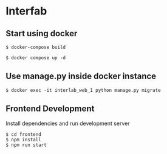 # Interfab

## Start using docker

```shell
$ docker-compose build
```

```shell
$ docker compose up -d
```

## Use manage.py inside docker instance

```shell
$ docker exec -it interlab_web_1 python manage.py migrate
```

## Frontend Development

Install dependencies and run development server

```shell
$ cd frontend
$ npm install
$ npm run start
```



